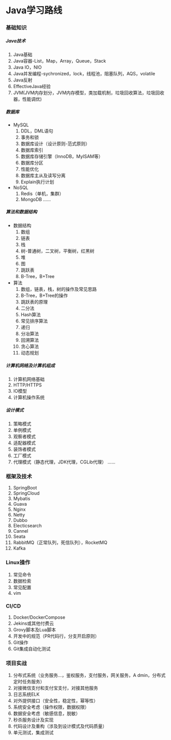 Java学习路线
====
### 基础知识
##### Java技术
1. Java基础
2. Java容器-List，Map，Array，Queue，Stack
3. Java IO，NIO
4. Java并发编程-sychronized，lock，线程池，阻塞队列，AQS，volatile
5. Java反射
6. EffectiveJava经验
7. JVM(JVM内存划分，JVM内存模型，类加载机制，垃圾回收算法，垃圾回收器，性能调优)
##### 数据库
* MySQL
   1. DDL，DML语句
   2. 事务和锁
   3. 数据库设计（设计原则-范式原则）
   4. 数据库索引
   5. 数据库存储引擎（InnoDB，MyISAM等）
   6. 数据库分区
   7. 性能优化
   8. 数据库主从及读写分离
   9. Explain执行计划
* NoSQL
   1. Redis（单机，集群）
   2. MongoDB
   ......
##### 算法和数据结构
* 数据结构
    1. 数组
    2. 链表
    3. 栈
    4. 树-普通树，二叉树，平衡树，红黑树
    5. 堆
    6. 图
    7. 跳跃表
    8. B-Tree，B+Tree
* 算法
    1. 数组，链表，栈，树的操作及常见思路
    2. B-Tree，B+Tree的操作
    3. 跳跃表的原理
    4. 二分法
    5. Hash算法
    6. 常见排序算法
    7. 递归
    8. 分冶算法
    9. 回溯算法
    10. 贪心算法
    11. 动态规划
##### 计算机网络及计算机组成
1. 计算机网络基础
2. HTTP/HTTPS
3. IO模型
4. 计算机操作系统
##### 设计模式
1. 策略模式
2. 单例模式
3. 观察者模式
4. 适配器模式
5. 装饰者模式
6. 工厂模式
7. 代理模式（静态代理，JDK代理，CGLib代理）
......
### 框架及技术
1. SpringBoot
2. SpringCloud
3. Mybatis
4. Guava
5. Nginx
6. Netty
7. Dubbo
8. Electicsearch
9. Cannel
10. Seata
11. RabbitMQ（正常队列，死信队列），RocketMQ
12. Kafka
### Linux操作
1. 常见命令
2. 数据检索
3. 常见配置
4. vim
### CI/CD
1. Docker/DockerCompose
2. Jekins或其他付费云
3. Grovy脚本及Lua脚本
4. 开发中的规范（PR代码行，分支开启原则）
5. Git操作
6. Git集成自动化测试
### 项目实战
1. 分布式系统（业务服务...，鉴权服务，支付服务，网关服务，A dmin，分布式定时任务服务）
2. 对接微信支付和支付宝支付，对接其他服务
3. 日志系统ELK
4. 对外提供接口（安全性，稳定性，幂等性）
5. 系统安全考虑（操作权限，数据权限）
6. 数据安全考虑（敏感信息，脱敏）
7. 秒杀服务设计及实现
8. 代码设计及重构（涉及到设计模式及代码质量）
9. 单元测试，集成测试



